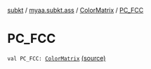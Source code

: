 [subkt](../../index.md) / [myaa.subkt.ass](../index.md) / [ColorMatrix](index.md) / [PC_FCC](./-p-c_-f-c-c.md)

# PC_FCC

`val PC_FCC: `[`ColorMatrix`](index.md) [(source)](https://github.com/Myaamori/SubKt/blob/0.1.19/src/main/kotlin/myaa/subkt/ass/parser.kt#L726)
